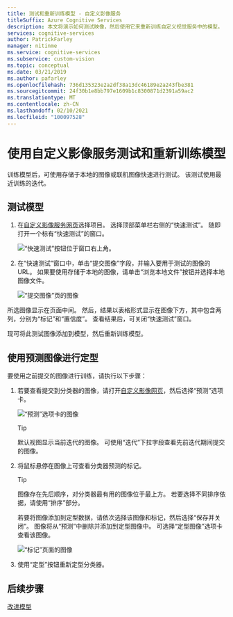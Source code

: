 ```yaml
---
title: 测试和重新训练模型 - 自定义影像服务
titleSuffix: Azure Cognitive Services
description: 本文将演示如何测试映像，然后使用它来重新训练自定义视觉服务中的模型。
services: cognitive-services
author: PatrickFarley
manager: nitinme
ms.service: cognitive-services
ms.subservice: custom-vision
ms.topic: conceptual
ms.date: 03/21/2019
ms.author: pafarley
ms.openlocfilehash: 736d135323e2a2df38a13dc46189e2a243fbe381
ms.sourcegitcommit: 24f30b1e8bb797e1609b1c8300871d2391a59ac2
ms.translationtype: MT
ms.contentlocale: zh-CN
ms.lasthandoff: 02/10/2021
ms.locfileid: "100097528"
---
```

# <a name="test-and-retrain-a-model-with-custom-vision-service"></a>使用自定义影像服务测试和重新训练模型

训练模型后，可使用存储于本地的图像或联机图像快速进行测试。 该测试使用最近训练的迭代。

## <a name="test-your-model"></a>测试模型

1. 在[自定义影像服务网页](https://customvision.ai)选择项目。 选择顶部菜单栏右侧的“快速测试”。 随即打开一个标有“快速测试”的窗口。

    ![“快速测试”按钮位于窗口右上角。](./media/test-your-model/quick-test-button.png)

2. 在“快速测试”窗口中，单击“提交图像”字段，并输入要用于测试的图像的 URL。 如果要使用存储于本地的图像，请单击“浏览本地文件”按钮并选择本地图像文件。

    ![“提交图像”页的图像](./media/test-your-model/submit-image.png)

所选图像显示在页面中间。 然后，结果以表格形式显示在图像下方，其中包含两列，分别为“标记”和“置信度”。 查看结果后，可关闭“快速测试”窗口。

现可将此测试图像添加到模型，然后重新训练模型。

## <a name="use-the-predicted-image-for-training"></a>使用预测图像进行定型

要使用之前提交的图像进行训练，请执行以下步骤：

1. 若要查看提交到分类器的图像，请打开[自定义影像网页](https://customvision.ai)，然后选择“预测”选项卡。

    ![“预测”选项卡的图像](./media/test-your-model/predictions-tab.png)

    > [!TIP]
    > 默认视图显示当前迭代的图像。 可使用“迭代”下拉字段查看先前迭代期间提交的图像。

2. 将鼠标悬停在图像上可查看分类器预测的标记。

    > [!TIP]
    > 图像存在先后顺序，对分类器最有用的图像位于最上方。 若要选择不同排序依据，请使用“排序”部分。

    若要将图像添加到定型数据，请依次选择该图像和标记，然后选择“保存并关闭”。 图像将从“预测”中删除并添加到定型图像中。 可选择“定型图像”选项卡查看该图像。

    ![“标记”页面的图像](./media/test-your-model/tag-image.png)

3. 使用“定型”按钮重新定型分类器。

## <a name="next-steps"></a>后续步骤

[改进模型](getting-started-improving-your-classifier.md)
